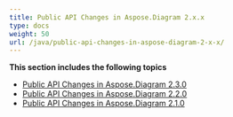 ```yaml
---
title: Public API Changes in Aspose.Diagram 2.x.x
type: docs
weight: 50
url: /java/public-api-changes-in-aspose-diagram-2-x-x/
---
```


**This section includes the following topics**
- [Public API Changes in Aspose.Diagram 2.3.0](/diagram/java/public-api-changes-in-aspose-diagram-2-3-0/)
- [Public API Changes in Aspose.Diagram 2.2.0](/diagram/java/public-api-changes-in-aspose-diagram-2-2-0/)
- [Public API Changes in Aspose.Diagram 2.1.0](/diagram/java/public-api-changes-in-aspose-diagram-2-1-0/)
